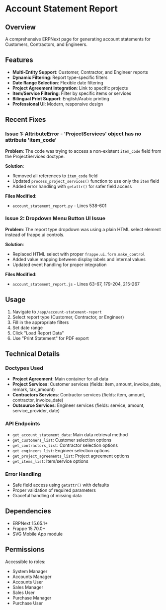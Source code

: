 # Account Statement Report

## Overview
A comprehensive ERPNext page for generating account statements for Customers, Contractors, and Engineers.

## Features
- **Multi-Entity Support**: Customer, Contractor, and Engineer reports
- **Dynamic Filtering**: Report type-specific filters
- **Date Range Selection**: Flexible date filtering
- **Project Agreement Integration**: Link to specific projects
- **Item/Service Filtering**: Filter by specific items or services
- **Bilingual Print Support**: English/Arabic printing
- **Professional UI**: Modern, responsive design

## Recent Fixes

### Issue 1: AttributeError - 'ProjectServices' object has no attribute 'item_code'
**Problem**: The code was trying to access a non-existent `item_code` field from the ProjectServices doctype.

**Solution**: 
- Removed all references to `item_code` field
- Updated `process_project_services()` function to use only the `item` field
- Added error handling with `getattr()` for safer field access

**Files Modified**:
- `account_statement_report.py` - Lines 538-601

### Issue 2: Dropdown Menu Button UI Issue
**Problem**: The report type dropdown was using a plain HTML select element instead of frappe.ui controls.

**Solution**:
- Replaced HTML select with proper `frappe.ui.form.make_control`
- Added value mapping between display labels and internal values
- Updated event handling for proper integration

**Files Modified**:
- `account_statement_report.js` - Lines 63-67, 179-204, 215-267

## Usage
1. Navigate to `/app/account-statement-report`
2. Select report type (Customer, Contractor, or Engineer)
3. Fill in the appropriate filters
4. Set date range
5. Click "Load Report Data"
6. Use "Print Statement" for PDF export

## Technical Details

### Doctypes Used
- **Project Agreement**: Main container for all data
- **Project Services**: Customer services (fields: item, amount, invoice_date, remark, tax_amount)
- **Contractors Services**: Contractor services (fields: item, amount, contractor, invoice_date)
- **Outsource Services**: Engineer services (fields: service, amount, service_provider, date)

### API Endpoints
- `get_account_statement_data`: Main data retrieval method
- `get_customers_list`: Customer selection options
- `get_contractors_list`: Contractor selection options  
- `get_engineers_list`: Engineer selection options
- `get_project_agreements_list`: Project agreement options
- `get_items_list`: Item/service options

### Error Handling
- Safe field access using `getattr()` with defaults
- Proper validation of required parameters
- Graceful handling of missing data

## Dependencies
- ERPNext 15.65.1+
- Frappe 15.70.0+
- SVG Mobile App module

## Permissions
Accessible to roles:
- System Manager
- Accounts Manager
- Accounts User
- Sales Manager
- Sales User
- Purchase Manager
- Purchase User
